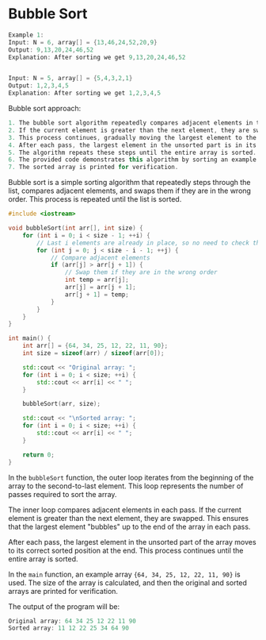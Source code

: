 # Bubble Sort

```cpp
Example 1:
Input: N = 6, array[] = {13,46,24,52,20,9}
Output: 9,13,20,24,46,52
Explanation: After sorting we get 9,13,20,24,46,52


Input: N = 5, array[] = {5,4,3,2,1}
Output: 1,2,3,4,5
Explanation: After sorting we get 1,2,3,4,5
```

Bubble sort approach:
```cpp
1. The bubble sort algorithm repeatedly compares adjacent elements in the array.
2. If the current element is greater than the next element, they are swapped.
3. This process continues, gradually moving the largest element to the end of the array in each pass.
4. After each pass, the largest element in the unsorted part is in its correct position.
5. The algorithm repeats these steps until the entire array is sorted.
6. The provided code demonstrates this algorithm by sorting an example array in ascending order.
7. The sorted array is printed for verification.
```

Bubble sort is a simple sorting algorithm that repeatedly steps through the list, compares adjacent elements, and swaps them if they are in the wrong order. This process is repeated until the list is sorted.

```cpp
#include <iostream>

void bubbleSort(int arr[], int size) {
    for (int i = 0; i < size - 1; ++i) {
        // Last i elements are already in place, so no need to check them
        for (int j = 0; j < size - i - 1; ++j) {
            // Compare adjacent elements
            if (arr[j] > arr[j + 1]) {
                // Swap them if they are in the wrong order
                int temp = arr[j];
                arr[j] = arr[j + 1];
                arr[j + 1] = temp;
            }
        }
    }
}

int main() {
    int arr[] = {64, 34, 25, 12, 22, 11, 90};
    int size = sizeof(arr) / sizeof(arr[0]);

    std::cout << "Original array: ";
    for (int i = 0; i < size; ++i) {
        std::cout << arr[i] << " ";
    }

    bubbleSort(arr, size);

    std::cout << "\nSorted array: ";
    for (int i = 0; i < size; ++i) {
        std::cout << arr[i] << " ";
    }

    return 0;
}
```

In the `bubbleSort` function, the outer loop iterates from the beginning of the array to the second-to-last element. This loop represents the number of passes required to sort the array.

The inner loop compares adjacent elements in each pass. If the current element is greater than the next element, they are swapped. This ensures that the largest element "bubbles" up to the end of the array in each pass.

After each pass, the largest element in the unsorted part of the array moves to its correct sorted position at the end. This process continues until the entire array is sorted.

In the `main` function, an example array `{64, 34, 25, 12, 22, 11, 90}` is used. The size of the array is calculated, and then the original and sorted arrays are printed for verification.

The output of the program will be:
```cpp
Original array: 64 34 25 12 22 11 90
Sorted array: 11 12 22 25 34 64 90
```

